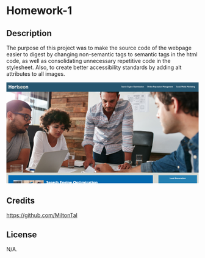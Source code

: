 # Homework-1

## Description

The purpose of this project was to make the source code of the webpage easier to digest by changing non-semantic tags to semantic tags in the html code, as well as consolidating unnecessary repetitive code in the stylesheet. Also, to create better accessibility standards by adding alt attributes to all images.

![alt text](assets/images/screenshot.png)


## Credits

https://github.com/MiltonTal

## License

N/A.
